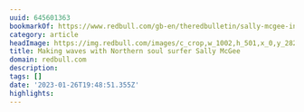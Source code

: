 ```yaml
---
uuid: 645601363
bookmarkOf: https://www.redbull.com/gb-en/theredbulletin/sally-mcgee-interview
category: article
headImage: https://img.redbull.com/images/c_crop,w_1002,h_501,x_0,y_282,f_auto,q_auto/c_scale,w_1200/redbullcom/2022/7/6/l7u6mnrvlr9grncncicf/sallymcgee
title: Making waves with Northern soul surfer Sally McGee
domain: redbull.com
description:
tags: []
date: '2023-01-26T19:48:51.355Z'
highlights:
---
```




